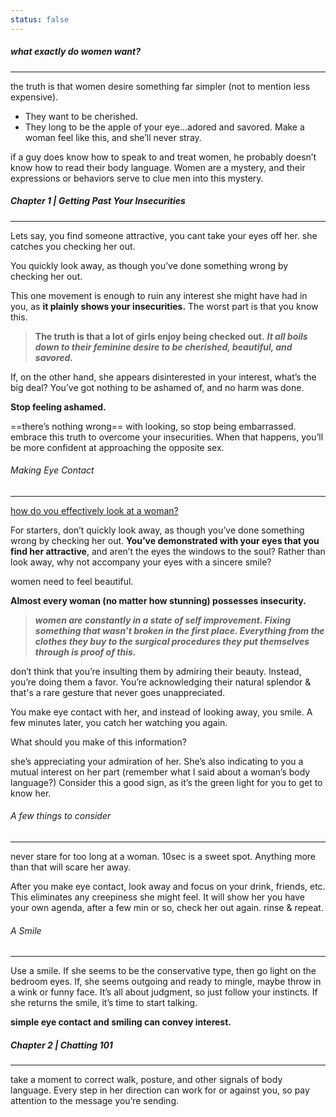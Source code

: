 ```yaml
---
status: false
---
```


##### what exactly do women want?
---
the truth is that women desire something far simpler (not to mention less expensive).
- They want to be cherished. 
- They long to be the apple of your eye…adored and savored. 
Make a woman feel like this, and she’ll never stray.

if a guy does know how to speak to and treat women, he probably doesn’t know how to read their body language. Women are a mystery, and their expressions or behaviors serve to clue men into this mystery.

##### Chapter 1 | Getting Past Your Insecurities
---
Lets say, you find someone attractive, you cant take your eyes off her. she catches you checking her out.

You quickly look away, as though you’ve done something wrong by checking her out.

This one movement is enough to ruin any interest she might have had in you, as **it plainly shows your insecurities.** The worst part is that you know this.


> **The truth is that a lot of girls enjoy being checked out.** 
> ***It all boils down to their feminine desire to be cherished, beautiful, and savored.***


If, on the other hand, she appears disinterested in your interest, what’s the big deal? You’ve got nothing to be ashamed of, and no harm was done.

**Stop feeling ashamed.**

==there’s nothing wrong== with looking, so stop being embarrassed. 
embrace this truth to overcome your insecurities.
When that happens, you’ll be more confident at approaching the opposite sex.

###### Making Eye Contact
---
<u>how do you effectively look at a woman?</u>

For starters, don’t quickly look away, as though you’ve done something wrong by checking her out.
**You’ve demonstrated with your eyes that you find her attractive**, and aren’t the eyes the windows to the soul?
Rather than look away, why not accompany your eyes with a sincere smile?

women need to feel beautiful.
 
**Almost every woman (no matter how stunning) possesses insecurity.**

>***women are constantly in a state of self improvement.
>Fixing something that wasn’t broken in the first place.
>Everything from the clothes they buy to the surgical procedures they put themselves through is proof of this.***

don’t think that you’re insulting them by admiring their beauty. Instead, you’re doing them a favor. 
You’re acknowledging their natural splendor & that's a rare gesture that never goes unappreciated.

You make eye contact with her, and instead of looking away, you smile. A few minutes later, you catch her watching you again. 

What should you make of this information?

she’s appreciating your admiration of her.
She’s also indicating to you a mutual interest on her part (remember what I said about a woman’s body language?) 
Consider this a good sign, as it’s the green light for you to get to know her.

###### A few things to consider
---
never stare for too long at a woman. 
10sec is a sweet spot. Anything more than that will scare her away.

After you make eye contact, look away and focus on your drink, friends, etc. This eliminates any creepiness she might feel.
It will show her you have your own agenda, after a few min or so, check her out again.
rinse & repeat.

###### A Smile
---
Use a smile.
If she seems to be the conservative type, then go light on the bedroom eyes. 
If, she seems outgoing and ready to mingle, maybe throw in a wink or funny face.
It’s all about judgment, so just follow your instincts.
If she returns the smile, it’s time to start talking.

**simple eye contact and smiling can convey interest.**

##### Chapter 2 | Chatting 101
---
take a moment to correct walk, posture, and other signals of body language. Every step in her direction can work for or against you, so pay attention to the message you’re sending.